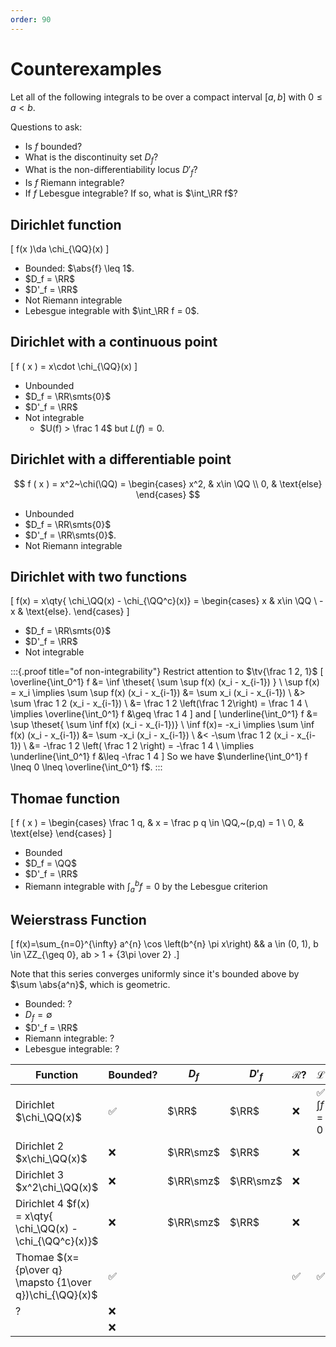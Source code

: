 ```yaml
---
order: 90
---
```


# Counterexamples

Let all of the following integrals to be over a compact interval $[a, b]$ with $0 \leq a < b$.

Questions to ask:

- Is $f$ bounded?
- What is the discontinuity set $D_f$? 
- What is the non-differentiability locus $D'_f$?
- Is $f$ Riemann integrable?
- If $f$ Lebesgue integrable? 
  If so, what is $\int_\RR f$?

## Dirichlet function
\[
f(x )\da \chi_{\QQ}(x)
\]

- Bounded: $\abs{f} \leq 1$.
- $D_f = \RR$
- $D'_f = \RR$
- Not Riemann integrable
- Lebesgue integrable with $\int_\RR f = 0$.

## Dirichlet with a continuous point
\[
f ( x ) = x\cdot \chi_{\QQ}(x)
\]

- Unbounded
- $D_f = \RR\smts{0}$
- $D'_f = \RR$
- Not integrable
  - $U(f) > \frac 1 4$ but $L(f) = 0$.

## Dirichlet with a differentiable point
$$
f ( x ) = x^2~\chi(\QQ) = \begin{cases}
x^2, & x\in \QQ \\
0, & \text{else}
\end{cases}
$$

- Unbounded
- $D_f = \RR\smts{0}$
- $D'_f = \RR\smts{0}$.
- Not Riemann integrable

## Dirichlet with two functions

\[
f(x) = 
x\qty{ \chi_\QQ(x) - \chi_{\QQ^c}(x)}
= \begin{cases}
x & x\in \QQ 
\\
-x & \text{else}.
\end{cases}
\]

- $D_f = \RR\smts{0}$
- $D'_f = \RR$
- Not integrable


:::{.proof title="of non-integrability"}
Restrict attention to $\tv{\frac 1 2, 1}$
\[
\overline{\int_0^1} f 
&= \inf \theset{ \sum \sup f(x) (x_i - x_{i-1}) } \\
\sup f(x) = x_i \implies 
\sum \sup f(x) (x_i - x_{i-1}) &= \sum x_i (x_i - x_{i-1}) \\
&> \sum \frac 1 2 (x_i - x_{i-1}) \\
&= \frac 1 2 \left(\frac 1 2\right) = \frac 1 4 \\
\implies \overline{\int_0^1} f &\geq \frac 1 4
\]
and 
\[
\underline{\int_0^1} f 
&= \sup \theset{ \sum \inf f(x) (x_i - x_{i-1})} \\
\inf f(x)= -x_i \implies 
\sum \inf f(x) (x_i - x_{i-1}) 
&= \sum -x_i (x_i - x_{i-1}) \\
&< -\sum \frac 1 2 (x_i - x_{i-1}) \\
&= -\frac 1 2 \left( \frac 1 2 \right) = -\frac 1 4 \\
\implies \underline{\int_0^1} f &\leq -\frac 1 4
\]
So we have $\underline{\int_0^1} f \lneq 0 \lneq \overline{\int_0^1} f$.
:::


## Thomae function
\[
f ( x ) = \begin{cases}
\frac 1 q, & x = \frac p q \in \QQ,~(p,q) = 1 \\
0, & \text{else}
\end{cases}
\]

- Bounded 
- $D_f = \QQ$
- $D'_f = \RR$
- Riemann integrable with $\int_a^b f = 0$ by the Lebesgue criterion


## Weierstrass Function

\[
f(x)=\sum_{n=0}^{\infty} a^{n} \cos \left(b^{n} \pi x\right)
&&
a \in (0, 1), b \in \ZZ_{\geq 0}, ab > 1 + {3\pi \over 2}
.\]

Note that this series converges uniformly since it's bounded above by $\sum \abs{a^n}$, which is geometric.

- Bounded: ?
- $D_f = \emptyset$
- $D'_f = \RR$
- Riemann integrable: ?
- Lebesgue integrable: ?



| Function                                                   | Bounded? | $D_f$     | $D'_f$    | $\mathcal{R}$? | $\mathcal{L}$? |
| ---------------------------------------------------------- | -------- | --------- | --------- | -------------- | -------------- |
| Dirichlet $\chi_\QQ(x)$                                    | ✅       | $\RR$     | $\RR$     | ❌             | ✅, $\int f=0$ | 
| Dirichlet 2 $x\chi_\QQ(x)$                                 | ❌       | $\RR\smz$ | $\RR$     | ❌             |                |
| Dirichlet 3 $x^2\chi_\QQ(x)$                               | ❌       | $\RR\smz$ | $\RR\smz$ | ❌             |                |
| Dirichlet 4 $f(x) = x\qty{ \chi_\QQ(x) - \chi_{\QQ^c}(x)}$ | ❌       | $\RR\smz$ | $\RR$     | ❌             |                |
| Thomae $(x={p\over q} \mapsto {1\over q})\chi_{\QQ}(x)$    | ✅       |           |           | ✅             | ✅             |
| ?                                                          | ❌       |           |           |                |                |
|                                                            | ❌       |           |           |                |                |
